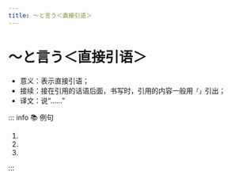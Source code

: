 ```yaml
---
title: ～と言う＜直接引语＞
---
```


# ～と言う＜直接引语＞

- 意义：表示直接引语；
- 接续：接在引用的话语后面，书写时，引用的内容一般用`「」`引出；
- 译文：说“......”

::: info :books: 例句

1. <grammer-content sentence="[食事/しょくじ]のとき、[日本/にほん]では[皆/みな]で**「**いただきます**」と[言/い]う**。" trans="吃饭的时候，在日本大家都会说“我要开动啦”。" />
2. <grammer-content sentence="[日本人/にほんじん]は[夜/よる][寝/ね]るときに、**「**おやすみなさい**」と[言/い]う**。" trans="日本人在晚上睡觉的时候会说“晚安”。" />
3. <grammer-content sentence="[高橋/たかはし]さんは[王/おう]さんに**「**[明日/あした]、[日本/にほん]に[帰/かえ]ります**」と[言/い]いました**。" trans="高桥对小王说“明天回日本”。" />

:::
